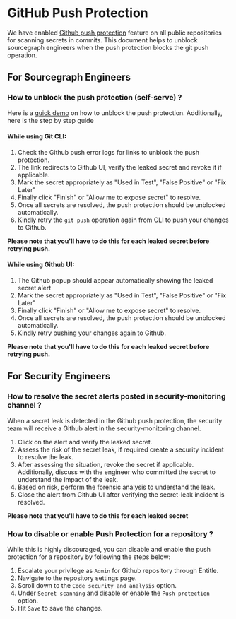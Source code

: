 # GitHub Push Protection

We have enabled [Github push protection](https://docs.github.com/en/enterprise-cloud@latest/code-security/secret-scanning/push-protection-for-repositories-and-organizations) feature on all public repositories for scanning secrets in commits.
This document helps to unblock sourcegraph engineers when the push protection blocks the git push operation.

## For Sourcegraph Engineers

### How to unblock the push protection (self-serve) ?

Here is a [quick demo](https://www.loom.com/share/bf12643decd94e318cb16914348dfd6b?sid=ee879aee-0577-4852-8f2c-61fabd5316fb) on how to unblock the push protection. Additionally, here is the step by step guide

#### While using Git CLI:

1. Check the Github push error logs for links to unblock the push protection.
2. The link redirects to Github UI, verify the leaked secret and revoke it if applicable.
3. Mark the secret appropriately as "Used in Test", "False Positive" or "Fix Later"
4. Finally click "Finish" or "Allow me to expose secret" to resolve.
5. Once all secrets are resolved, the push protection should be unblocked automatically.
6. Kindly retry the `git push` operation again from CLI to push your changes to Github.

**Please note that you'll have to do this for each leaked secret before retrying push.**

#### While using Github UI:

1. The Github popup should appear automatically showing the leaked secret alert
2. Mark the secret appropriately as "Used in Test", "False Positive" or "Fix Later"
3. Finally click "Finish" or "Allow me to expose secret" to resolve.
4. Once all secrets are resolved, the push protection should be unblocked automatically.
5. Kindly retry pushing your changes again to Github.

**Please note that you'll have to do this for each leaked secret before retrying push.**

## For Security Engineers

### How to resolve the secret alerts posted in security-monitoring channel ?

When a secret leak is detected in the Github push protection, the security team will receive a Github alert in the security-monitoring channel.

1. Click on the alert and verify the leaked secret.
2. Assess the risk of the secret leak, if required create a security incident to resolve the leak.
3. After assessing the situation, revoke the secret if applicable. Additionally, discuss with the engineer who committed the secret to understand the impact of the leak.
4. Based on risk, perform the forensic analysis to understand the leak.
5. Close the alert from Github UI after verifying the secret-leak incident is resolved.

**Please note that you'll have to do this for each leaked secret**

### How to disable or enable Push Protection for a repository ?

While this is highly discouraged, you can disable and enable the push protection for a repository by following the steps below:

1. Escalate your privilege as `Admin` for Github repository through Entitle.
2. Navigate to the repository settings page.
3. Scroll down to the `Code security and analysis` option.
4. Under `Secret scanning` and disable or enable the `Push protection` option.
5. Hit `Save` to save the changes.
